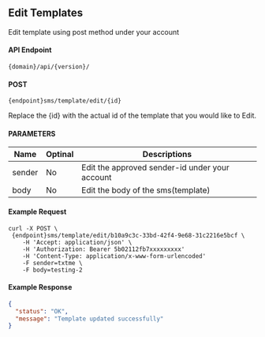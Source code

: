## Edit Templates

Edit template using post method under your account

#### API Endpoint

```
{domain}/api/{version}/
```

#### POST

```
{endpoint}sms/template/edit/{id}
```

Replace the {id} with the actual id of the template that you would like to Edit.

#### PARAMETERS

| Name   | Optinal | Descriptions                                   |
| ------ | ------- | ---------------------------------------------- |
| sender | No      | Edit the approved sender-id under your account |
| body   | No      | Edit the body of the sms(template)             |

#### Example Request

```
curl -X POST \
 {endpoint}sms/template/edit/b10a9c3c-33bd-42f4-9e68-31c2216e5bcf \
    -H 'Accept: application/json' \
    -H 'Authorization: Bearer 5b02112fb7xxxxxxxxx'
    -H 'Content-Type: application/x-www-form-urlencoded'
    -F sender=txtme \
    -F body=testing-2

```

#### Example Response

```json
{
  "status": "OK",
  "message": "Template updated successfully"
}
```

